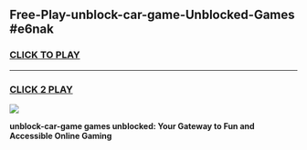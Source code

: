 
## Free-Play-unblock-car-game-Unblocked-Games #e6nak
<h3>
<a href="https://news.freeplayer.one?title=unblock-car-game&ref=8M">CLICK TO PLAY</a></h3>
<hr>

<h3>
<a href="https://news.freeplayer.one?title=unblock-car-game&ref=8M">CLICK 2 PLAY</a>
  
</h3>

<a href="https://news.freeplayer.one?title=unblock-car-game&ref=8M"><img src="https://clearcache.store/games.png"></a>


**unblock-car-game games unblocked: Your Gateway to Fun and Accessible Online Gaming**
